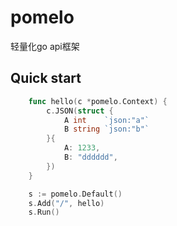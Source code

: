 # pomelo

轻量化go api框架

## Quick start

```go
	func hello(c *pomelo.Context) {
		c.JSON(struct {
			A int    `json:"a"`
			B string `json:"b"`
		}{
			A: 1233,
			B: "dddddd",
		})
	}

	s := pomelo.Default()
	s.Add("/", hello)
	s.Run()
```